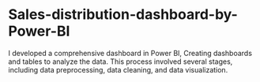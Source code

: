 # Sales-distribution-dashboard-by-Power-BI
I developed a comprehensive dashboard in Power BI, Creating dashboards and tables to analyze the data. This process involved several stages, including data preprocessing, data cleaning, and data visualization.

